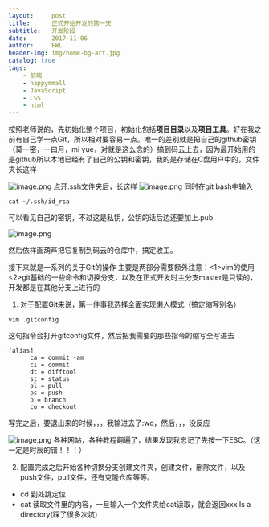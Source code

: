 ```yaml
---
layout:     post
title:      正式开始开发的第一天
subtitle:   开发阶段
date:       2017-11-06
author:     EWL
header-img: img/home-bg-art.jpg
catalog: true
tags:
    - 前端
    - happymmall
    - JavaScript
    - CSS
    - html
---
```


按照老师说的，先初始化整个项目，初始化包括**项目目录**以及**项目工具**。好在我之前有自己学一点Git，所以相对要容易一点。唯一的差别就是把自己的github密钥（莫一密，一曰月，mi yue，对就是这么念的）搞到码云上去，因为最开始用的是github所以本地已经有了自己的公钥和密钥，我的是存储在C盘用户中的，文件夹长这样

![image.png](http://upload-images.jianshu.io/upload_images/7930564-86f5afb5fcad8d02.png?imageMogr2/auto-orient/strip%7CimageView2/2/w/1240)
点开.ssh文件夹后，长这样
![image.png](http://upload-images.jianshu.io/upload_images/7930564-f6db29f722781f81.png?imageMogr2/auto-orient/strip%7CimageView2/2/w/1240)
同时在git bash中输入
```
cat ~/.ssh/id_rsa
```
可以看见自己的密钥，不过这是私钥，公钥的话后边还要加上.pub


![image.png](http://upload-images.jianshu.io/upload_images/7930564-58023595ced45d94.png?imageMogr2/auto-orient/strip%7CimageView2/2/w/1240)


然后依样画葫芦把它复制到码云的仓库中，搞定收工。

接下来就是一系列的关于Git的操作
主要是两部分需要额外注意：<1>vim的使用<2>git基础的一些命令和切换分支，以及在正式开发时主分支master是只读的，开发都是在其他分支上进行的

1. 对于配置Git来说，第一件事我选择全面实现懒人模式（搞定缩写别名）
```
vim .gitconfig
```
这句指令会打开gitconfig文件，然后把我需要的那些指令的缩写全写进去
```
[alias]
      ca = commit -am
      ci = commit 
      dt = difftool
      st = status
      pl = pull
      ps = push
      b = branch
      co = checkout
```  
写完之后，要退出来的时候，，，我输进去了:wq，然后，，，没反应

![image.png](http://upload-images.jianshu.io/upload_images/7930564-6cadbc981a049c79.png?imageMogr2/auto-orient/strip%7CimageView2/2/w/1240)
各种网站，各种教程翻遍了，结果发现我忘记了先按一下ESC。（这一定是时辰的错！！！）

2. 配置完成之后开始各种切换分支创建文件夹，创建文件，删除文件，以及push文件，pull文件，还有克隆仓库等等。
* cd 到处跳定位
* cat 读取文件里的内容，一旦输入一个文件夹给cat读取，就会返回xxx Is a directory(踩了很多次坑)
